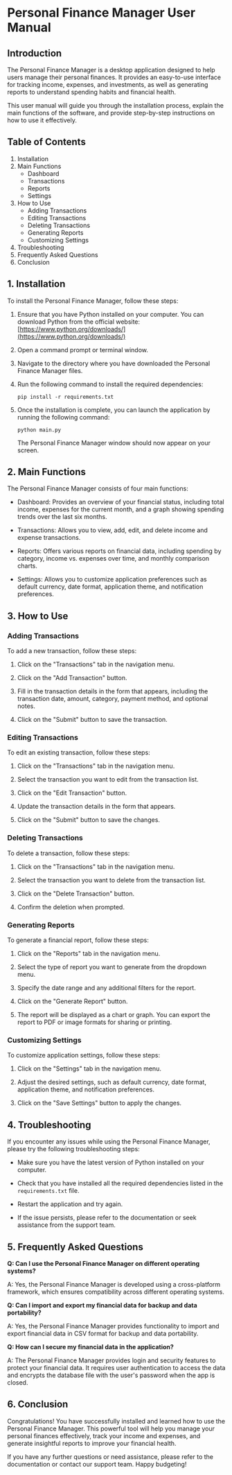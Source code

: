 # Personal Finance Manager User Manual

## Introduction

The Personal Finance Manager is a desktop application designed to help users manage their personal finances. It provides an easy-to-use interface for tracking income, expenses, and investments, as well as generating reports to understand spending habits and financial health.

This user manual will guide you through the installation process, explain the main functions of the software, and provide step-by-step instructions on how to use it effectively.

## Table of Contents

1. Installation
2. Main Functions
   - Dashboard
   - Transactions
   - Reports
   - Settings
3. How to Use
   - Adding Transactions
   - Editing Transactions
   - Deleting Transactions
   - Generating Reports
   - Customizing Settings
4. Troubleshooting
5. Frequently Asked Questions
6. Conclusion

## 1. Installation

To install the Personal Finance Manager, follow these steps:

1. Ensure that you have Python installed on your computer. You can download Python from the official website: [https://www.python.org/downloads/](https://www.python.org/downloads/)

2. Open a command prompt or terminal window.

3. Navigate to the directory where you have downloaded the Personal Finance Manager files.

4. Run the following command to install the required dependencies:

   ```
   pip install -r requirements.txt
   ```

5. Once the installation is complete, you can launch the application by running the following command:

   ```
   python main.py
   ```

   The Personal Finance Manager window should now appear on your screen.

## 2. Main Functions

The Personal Finance Manager consists of four main functions:

- Dashboard: Provides an overview of your financial status, including total income, expenses for the current month, and a graph showing spending trends over the last six months.

- Transactions: Allows you to view, add, edit, and delete income and expense transactions.

- Reports: Offers various reports on financial data, including spending by category, income vs. expenses over time, and monthly comparison charts.

- Settings: Allows you to customize application preferences such as default currency, date format, application theme, and notification preferences.

## 3. How to Use

### Adding Transactions

To add a new transaction, follow these steps:

1. Click on the "Transactions" tab in the navigation menu.

2. Click on the "Add Transaction" button.

3. Fill in the transaction details in the form that appears, including the transaction date, amount, category, payment method, and optional notes.

4. Click on the "Submit" button to save the transaction.

### Editing Transactions

To edit an existing transaction, follow these steps:

1. Click on the "Transactions" tab in the navigation menu.

2. Select the transaction you want to edit from the transaction list.

3. Click on the "Edit Transaction" button.

4. Update the transaction details in the form that appears.

5. Click on the "Submit" button to save the changes.

### Deleting Transactions

To delete a transaction, follow these steps:

1. Click on the "Transactions" tab in the navigation menu.

2. Select the transaction you want to delete from the transaction list.

3. Click on the "Delete Transaction" button.

4. Confirm the deletion when prompted.

### Generating Reports

To generate a financial report, follow these steps:

1. Click on the "Reports" tab in the navigation menu.

2. Select the type of report you want to generate from the dropdown menu.

3. Specify the date range and any additional filters for the report.

4. Click on the "Generate Report" button.

5. The report will be displayed as a chart or graph. You can export the report to PDF or image formats for sharing or printing.

### Customizing Settings

To customize application settings, follow these steps:

1. Click on the "Settings" tab in the navigation menu.

2. Adjust the desired settings, such as default currency, date format, application theme, and notification preferences.

3. Click on the "Save Settings" button to apply the changes.

## 4. Troubleshooting

If you encounter any issues while using the Personal Finance Manager, please try the following troubleshooting steps:

- Make sure you have the latest version of Python installed on your computer.

- Check that you have installed all the required dependencies listed in the `requirements.txt` file.

- Restart the application and try again.

- If the issue persists, please refer to the documentation or seek assistance from the support team.

## 5. Frequently Asked Questions

**Q: Can I use the Personal Finance Manager on different operating systems?**

A: Yes, the Personal Finance Manager is developed using a cross-platform framework, which ensures compatibility across different operating systems.

**Q: Can I import and export my financial data for backup and data portability?**

A: Yes, the Personal Finance Manager provides functionality to import and export financial data in CSV format for backup and data portability.

**Q: How can I secure my financial data in the application?**

A: The Personal Finance Manager provides login and security features to protect your financial data. It requires user authentication to access the data and encrypts the database file with the user's password when the app is closed.

## 6. Conclusion

Congratulations! You have successfully installed and learned how to use the Personal Finance Manager. This powerful tool will help you manage your personal finances effectively, track your income and expenses, and generate insightful reports to improve your financial health.

If you have any further questions or need assistance, please refer to the documentation or contact our support team. Happy budgeting!